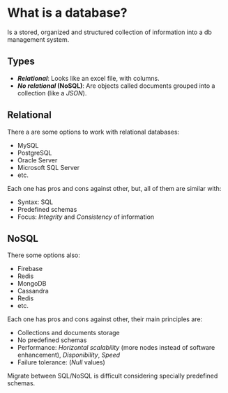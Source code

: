 # What is a database?

Is a stored, organized and structured collection of information into a db management system.

## Types

- **_Relational_**: Looks like an excel file, with columns.
- **_No relational_ (NoSQL)**: Are objects called documents grouped into a collection (like a _JSON_).

## Relational

There a are some options to work with relational databases:

- MySQL
- PostgreSQL
- Oracle Server
- Microsoft SQL Server
- etc.

Each one has pros and cons against other, but, all of them are similar with:

- Syntax: SQL
- Predefined schemas
- Focus: _Integrity_ and _Consistency_ of information

## NoSQL

There some options also:

- Firebase
- Redis
- MongoDB
- Cassandra
- Redis
- etc.

Each one has pros and cons against other, their main principles are:

- Collections and documents storage
- No predefined schemas
- Performance: _Horizontal scalability_ (more nodes instead of software enhancement), _Disponibility_, _Speed_
- Failure tolerance: (_Null_ values)

Migrate between SQL/NoSQL is difficult considering specially predefined schemas.
